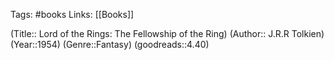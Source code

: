 Tags: #books
Links: [[Books]]

(Title:: Lord of the Rings: The Fellowship of the Ring)
(Author:: J.R.R Tolkien)
(Year::1954)
(Genre::Fantasy)
(goodreads::4.40)








